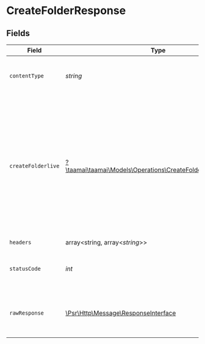 # CreateFolderResponse


## Fields

| Field                                                                                                                                                                                                                                                                                             | Type                                                                                                                                                                                                                                                                                              | Required                                                                                                                                                                                                                                                                                          | Description                                                                                                                                                                                                                                                                                       | Example                                                                                                                                                                                                                                                                                           |
| ------------------------------------------------------------------------------------------------------------------------------------------------------------------------------------------------------------------------------------------------------------------------------------------------- | ------------------------------------------------------------------------------------------------------------------------------------------------------------------------------------------------------------------------------------------------------------------------------------------------- | ------------------------------------------------------------------------------------------------------------------------------------------------------------------------------------------------------------------------------------------------------------------------------------------------- | ------------------------------------------------------------------------------------------------------------------------------------------------------------------------------------------------------------------------------------------------------------------------------------------------- | ------------------------------------------------------------------------------------------------------------------------------------------------------------------------------------------------------------------------------------------------------------------------------------------------- |
| `contentType`                                                                                                                                                                                                                                                                                     | *string*                                                                                                                                                                                                                                                                                          | :heavy_check_mark:                                                                                                                                                                                                                                                                                | HTTP response content type for this operation                                                                                                                                                                                                                                                     |                                                                                                                                                                                                                                                                                                   |
| `createFolderlive`                                                                                                                                                                                                                                                                                | [?\taamai\taamai\Models\Operations\CreateFolderCreateFolderlive](../../Models/Operations/CreateFolderCreateFolderlive.md)                                                                                                                                                                         | :heavy_minus_sign:                                                                                                                                                                                                                                                                                | OK                                                                                                                                                                                                                                                                                                | {<br/>"status": "success",<br/>"message": "Folder Created Successfully",<br/>"data": {<br/>"name": "default new",<br/>"workbook_id": "39",<br/>"user_id": "40",<br/>"icon": "https://taam.ai/assets/empty.jpg",<br/>"description": null,<br/>"updated_at": "2023-09-22T14:27:35Z",<br/>"created_at": "2023-09-22T14:27:35Z",<br/>"id": 45<br/>}<br/>} |
| `headers`                                                                                                                                                                                                                                                                                         | array<string, array<*string*>>                                                                                                                                                                                                                                                                    | :heavy_check_mark:                                                                                                                                                                                                                                                                                | N/A                                                                                                                                                                                                                                                                                               |                                                                                                                                                                                                                                                                                                   |
| `statusCode`                                                                                                                                                                                                                                                                                      | *int*                                                                                                                                                                                                                                                                                             | :heavy_check_mark:                                                                                                                                                                                                                                                                                | HTTP response status code for this operation                                                                                                                                                                                                                                                      |                                                                                                                                                                                                                                                                                                   |
| `rawResponse`                                                                                                                                                                                                                                                                                     | [\Psr\Http\Message\ResponseInterface](https://www.php-fig.org/psr/psr-7/#33-psrhttpmessageresponseinterface)                                                                                                                                                                                      | :heavy_check_mark:                                                                                                                                                                                                                                                                                | Raw HTTP response; suitable for custom response parsing                                                                                                                                                                                                                                           |                                                                                                                                                                                                                                                                                                   |